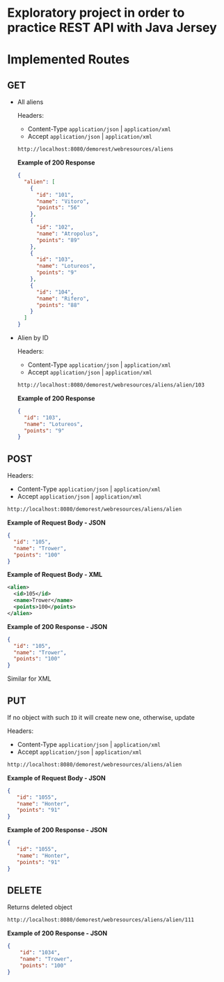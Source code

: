 # Exploratory project in order to practice REST API with Java Jersey

# Implemented Routes

## GET
	
- All aliens
	
	Headers:
	 - Content-Type `application/json` | `application/xml`
	 - Accept		`application/json` | `application/xml`
	
	```bash
	http://localhost:8080/demorest/webresources/aliens
	```
	
	**Example of 200 Response**
	```json
	{
	  "alien": [
	    {
	      "id": "101",
	      "name": "Vitoro",
	      "points": "56"
	    },
	    {
	      "id": "102",
	      "name": "Atropolus",
	      "points": "89"
	    },
	    {
	      "id": "103",
	      "name": "Lotureos",
	      "points": "9"
	    },
	    {
	      "id": "104",
	      "name": "Rifero",
	      "points": "88"
	    }
	  ]
	}
	```
	
- Alien by ID
	
	Headers:
	 - Content-Type `application/json` | `application/xml`
	 - Accept		`application/json` | `application/xml`
	
	
	```bash
	http://localhost:8080/demorest/webresources/aliens/alien/103
	```
	**Example of 200 Response**
	```json
	{
	  "id": "103",
	  "name": "Lotureos",
	  "points": "9"
	}
	```
	
## POST

Headers:
 - Content-Type `application/json` | `application/xml`
 - Accept		`application/json` | `application/xml`
	 
```bash
http://localhost:8080/demorest/webresources/aliens/alien
```

**Example of Request Body - JSON**
```json
{
  "id": "105",
  "name": "Trower",
  "points": "100"
}
```
	
**Example of Request Body - XML**
```xml
<alien>
  <id>105</id>
  <name>Trower</name>
  <points>100</points>
</alien>
```

**Example of 200 Response - JSON**
```json
{
  "id": "105",
  "name": "Trower",
  "points": "100"
}
```

Similar for XML

## PUT

If no object with such `ID` it will create new one, otherwise, update

Headers:
 - Content-Type `application/json` | `application/xml`
 - Accept		`application/json` | `application/xml`

```bash
http://localhost:8080/demorest/webresources/aliens/alien
```

**Example of Request Body - JSON**
```json
{
   "id": "1055",
   "name": "Honter",
   "points": "91"
}
```

**Example of 200 Response - JSON**
```json
{
   "id": "1055",
   "name": "Honter",
   "points": "91"
}
```

## DELETE

Returns deleted object

```bash
http://localhost:8080/demorest/webresources/aliens/alien/111
```

**Example of 200 Response - JSON**
```json
{
    "id": "1034",
    "name": "Trower",
    "points": "100"
}
```